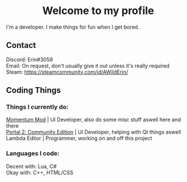 <h1 align="center">Welcome to my profile</h1>

I'm a developer. I make things for fun when I get bored.

## Contact
Discord: Erin#3059 <br>
Email: On request, don't usually give it out unless it's really required <br>
Steam: https://steamcommunity.com/id/AWildErin/ <br>

## Coding Things

### Things I currently do:
[Momentum Mod](https://momentum-mod.org/) | UI Developer, also do some misc stuff aswell here and there <br>
[Portal 2: Community Edition](https://portal2communityedition.com/) | UI Developer, helping with Qt things aswell <br>
Lambda Editor | Programmer, working on and off this project <br>

### Languages I code:
Decent with: Lua, C# <br>
Okay with: C++, HTML/CSS <br>
